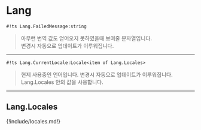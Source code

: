 # Lang

`#!ts Lang.FailedMessage:string`  
> 아무런 번역 값도 얻어오지 못하였을때 보여줄 문자열입니다.  
> 변경시 자동으로 업데이트가 이루워집니다.  

---

`#!ts Lang.CurrentLocale:Locale<item of Lang.Locales>`  
> 현제 사용중인 언어입니다.  변경시 자동으로 업데이트가 이루워집니다.  
> Lang.Locales 안의 값을 사용합니다.

---

## Lang.Locales

{!include/locales.md!}
